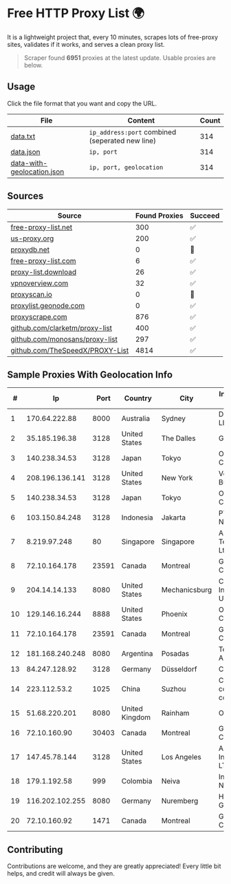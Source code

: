 
# Free HTTP Proxy List 🌍

It is a lightweight project that, every 10 minutes, scrapes lots of free-proxy sites, validates if it works, and serves a clean proxy list.


> Scraper found **6951** proxies at the latest update. Usable proxies are below.

## Usage

Click the file format that you want and copy the URL.


|File|Content|Count|
|----|-------|-----|
|[data.txt](https://raw.githubusercontent.com/themiralay/Proxy-List-World/master/data.txt)|`ip_address:port` combined (seperated new line)|314|
|[data.json](https://raw.githubusercontent.com/themiralay/Proxy-List-World/master/data.json)|`ip, port`|314|
|[data-with-geolocation.json](https://raw.githubusercontent.com/themiralay/Proxy-List-World/master/data-with-geolocation.json)|`ip, port, geolocation`|314|

## Sources

|Source|Found Proxies|Succeed|
|------|-------------|-------|
|[free-proxy-list.net](https://free-proxy-list.net)|300|✅|
|[us-proxy.org](https://www.us-proxy.org)|200|✅|
|[proxydb.net](http://proxydb.net)|0|🚫|
|[free-proxy-list.com](https://free-proxy-list.com/?page=&port=&type%5B%5D=http&type%5B%5D=https&up_time=0&search=Search)|6|✅|
|[proxy-list.download](https://www.proxy-list.download/HTTP)|26|✅|
|[vpnoverview.com](https://vpnoverview.com/privacy/anonymous-browsing/free-proxy-servers)|32|✅|
|[proxyscan.io](https://www.proxyscan.io)|0|🚫|
|[proxylist.geonode.com](https://proxylist.geonode.com/api/proxy-list?limit=300&page=1&sort_by=lastChecked&sort_type=desc&protocols=http,https)|0|✅|
|[proxyscrape.com](https://api.proxyscrape.com/v2/?request=displayproxies&protocol=http&timeout=10000&country=all&ssl=all&anonymity=all)|876|✅|
|[github.com/clarketm/proxy-list](https://raw.githubusercontent.com/clarketm/proxy-list/master/proxy-list-raw.txt)|400|✅|
|[github.com/monosans/proxy-list](https://raw.githubusercontent.com/monosans/proxy-list/main/proxies/http.txt)|297|✅|
|[github.com/TheSpeedX/PROXY-List](https://raw.githubusercontent.com/TheSpeedX/PROXY-List/master/http.txt)|4814|✅|


## Sample Proxies With Geolocation Info

|#|Ip|Port|Country|City|Internet Service Provider|
|-|--|----|-------|----|-------------------------|
|1|170.64.222.88|8000|Australia|Sydney|DigitalOcean, LLC|
|2|35.185.196.38|3128|United States|The Dalles|Google LLC|
|3|140.238.34.53|3128|Japan|Tokyo|Oracle Corporation|
|4|208.196.136.141|3128|United States|New York|Verizon Business|
|5|140.238.34.53|3128|Japan|Tokyo|Oracle Corporation|
|6|103.150.84.248|3128|Indonesia|Jakarta|PT Biznet Gio Nusantara|
|7|8.219.97.248|80|Singapore|Singapore|Alibaba (US) Technology Co., Ltd.|
|8|72.10.164.178|23591|Canada|Montreal|GloboTech Communications|
|9|204.14.14.133|8080|United States|Mechanicsburg|Capital Area Intermediate Unit|
|10|129.146.16.244|8888|United States|Phoenix|Oracle Corporation|
|11|72.10.164.178|23591|Canada|Montreal|GloboTech Communications|
|12|181.168.240.248|8080|Argentina|Posadas|Telecom Argentina S.A|
|13|84.247.128.92|3128|Germany|Düsseldorf|Contabo GmbH|
|14|223.112.53.2|1025|China|Suzhou|China Mobile communications corporation|
|15|51.68.220.201|8080|United Kingdom|Rainham|OVH SAS|
|16|72.10.160.90|30403|Canada|Montreal|GloboTech Communications|
|17|147.45.78.144|3128|United States|Los Angeles|Aeza International LTD|
|18|179.1.192.58|999|Colombia|Neiva|InterNexa Global Network|
|19|116.202.102.255|8080|Germany|Nuremberg|Hetzner Online GmbH|
|20|72.10.160.92|1471|Canada|Montreal|GloboTech Communications|



## Contributing

Contributions are welcome, and they are greatly appreciated! Every
little bit helps, and credit will always be given.

